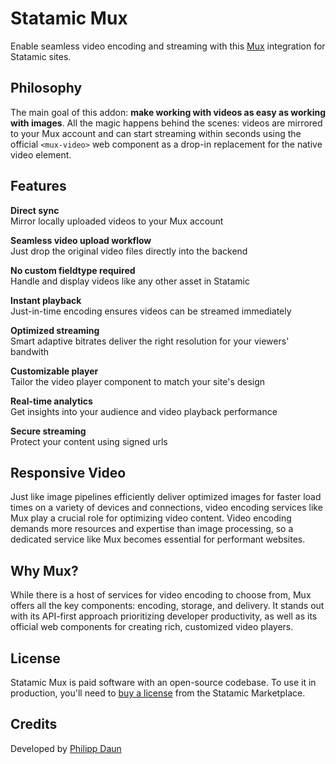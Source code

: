 # Statamic Mux

Enable seamless video encoding and streaming with this [Mux](https://www.mux.com/) integration for Statamic sites.

## Philosophy

The main goal of this addon: **make working with videos as easy as working with images**. All the magic
happens behind the scenes: videos are mirrored to your Mux account and can start streaming within seconds
using the official `<mux-video>` web component as a drop-in replacement for the native video element.

## Features

**Direct sync**  
Mirror locally uploaded videos to your Mux account

**Seamless video upload workflow**  
Just drop the original video files directly into the backend

**No custom fieldtype required**  
Handle and display videos like any other asset in Statamic

**Instant playback**  
Just-in-time encoding ensures videos can be streamed immediately

**Optimized streaming**  
Smart adaptive bitrates deliver the right resolution for your viewers' bandwith

**Customizable player**  
Tailor the video player component to match your site's design

**Real-time analytics**  
Get insights into your audience and video playback performance

**Secure streaming**  
Protect your content using signed urls

## Responsive Video

Just like image pipelines efficiently deliver optimized images for faster load times on a variety of devices
and connections, video encoding services like Mux play a crucial role for optimizing video content.
Video encoding demands more resources and expertise than image processing, so a dedicated service
like Mux becomes essential for performant websites.

## Why Mux?

While there is a host of services for video encoding to choose from, Mux offers all the key
components: encoding, storage, and delivery. It stands out with its API-first approach prioritizing
developer productivity, as well as its official web components for creating rich, customized video players.

## License

Statamic Mux is paid software with an open-source codebase. To use it in production, you'll need
to [buy a license](https://statamic.com/addons/daun/statamic-mux) from the Statamic Marketplace.

## Credits

Developed by [Philipp Daun](https://philippdaun.net/)
